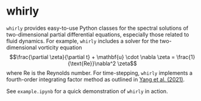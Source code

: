 # whirly

`whirly` provides easy-to-use Python classes for the spectral solutions of two-dimensional partial differential equations, especially those related to fluid dynamics. For example, `whirly` includes a solver for the two-dimensional vorticity equation
$$\frac{\partial \zeta}{\partial t} + \mathbf{u} \cdot \nabla \zeta = \frac{1}{\text{Re}}\nabla^2 \zeta$$
where $\text{Re}$ is the Reynolds number. For time-stepping, `whirly` implements a fourth-order integrating factor method as outlined in [Yang et al. (2021)](https://www.sciencedirect.com/science/article/pii/S002199912030766X).

See `example.ipynb` for a quick demonstration of `whirly` in action.
